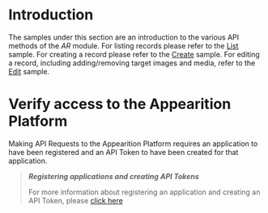 # Introduction

The samples under this section are an introduction to the various API methods of the *AR* module.
For listing records please refer to the [List](../List/) sample.
For creating a record please refer to the [Create](../Create/) sample.
For editing a record, including adding/removing target images and media, refer to the [Edit](../Edit/) sample.

# Verify access to the Appearition Platform

Making API Requests to the Appearition Platform requires an application to have been registered and an API Token to have been created for that application.

> ***Registering applications and creating API Tokens***
>
> For more information about registering an application and creating an API Token, please [click here](/sdk/api-access/#application_registration)


